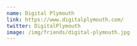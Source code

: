 ```yaml
---
name: Digital Plymouth
link: https://www.digitalplymouth.com/
twitter: DigitalPlymouth
image: /img/friends/digital-plymouth.jpg
---
```


